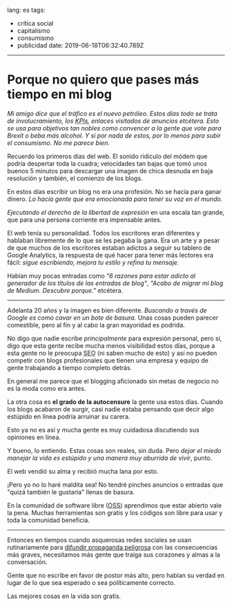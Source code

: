 lang: es
tags:
  - crítica social
  - capitalismo
  - consumismo
  - publicidad
date: 2019-06-18T06:32:40.789Z

---

# Porque no quiero que pases más tiempo en mi blog

_Mi amigo dice que el tráfico es el nuevo petróleo. Estos días todo se trata de involucramiento, los <abbr title="Key performance indicator, indicador clave de rendimiento"> KPIs</abbr>, enlaces visitados de anuncios etcétera. Esto se usa para objetivos tan nobles como convencer a la gente que vote para Brexit o beba más alcohol. Y si por nada de estos, por lo menos para subir el consumismo. No me parece bien._

Recuerdo los primeros días del web. El sonido ridículo del módem que podría despertar toda la cuadra; velocidades tan bajas que tomó unos buenos 5 minutos para descargar una imagen de chica desnuda en baja resolución y también, el comienzo de los blogs.

En estos días escribir un blog no era una profesión. No se hacía para ganar dinero. _Lo hacía gente que era emocionada para tener su voz en el mundo._

_Ejecutando el derecho de la libertad de expresión_ en una escala tan grande, que para una persona corriente era impensable antes.

El web tenía su personalidad. Todos los escritores eran diferentes y hablaban libremente de lo que se les pegaba la gana. Era un arte y a pesar de que muchos de los escritores estaban adictos a seguir su tablero de Google Analytics, la respuesta de qué hacer para tener más lectores era fácil: _sigue escribiendo, mejora tu estilo y refina tu mensaje._

Habían muy pocas entradas como _"6 razones para estar adicto al generador de los títulos de las entradas de blog"_, _"Acabo de migrar mi blog de Medium. Descubre porque."_ etcétera.

---

Adelanta 20 años y la imagen es bien diferente. _Buscando a través de Google es como cavar en un bote de basura._ Unas cosas pueden parecer comestible, pero al fin y al cabo la gran mayoridad es podrida.

No digo que nadie escribe _principalmente_ para expresión personal, pero sí, digo que esta gente recibe mucha menos visibilidad estos días, porque a esta gente no le preocupa <abbr title="Search engine optimization, optimización en motores de búsqueda">SEO</abbr> (ni saben mucho de esto) y así no pueden competir con blogs profesionales que tienen una empresa y equipo de gente trabajando a tiempo completo detrás.

En general me parece que el blogging aficionado sin metas de negocio no es la moda como era antes.

La otra cosa es **el grado de la autocensure** la gente usa estos días. Cuando los blogs acabaron de surgir, casi nadie estaba pensando que decir algo estúpido en línea podría arruinar su carera.

Esto ya no es así y mucha gente es muy cuidadosa discutiendo sus opiniones en línea.

Y bueno, lo entiendo. Estas cosas son reales, sin duda. Pero _dejar el miedo manejar la vida es estúpido y una manera muy aburrida de vivir_, punto.

El web vendió su alma y recibió mucha lana por esto.

¡Pero yo no lo haré maldita sea! No tendré pinches anuncios o entradas que "quizá también le gustaría" llenas de basura.

En la comunidad de software libre (<abbr title="Open-source software">OSS</abbr>) aprendimos que estar abierto vale la pena. Muchas herramientas son gratis y los códigos son libre para usar y toda la comunidad beneficia.

---

Entonces en tiempos cuando asquerosas redes sociales se usan rutinariamente para [difundir propaganda peligrosa][ted-on-brexit] con las consecuencias más graves, necesitamos más gente que traiga sus corazones y almas a la conversación.

Gente que no escribe en favor de postor más alto, pero hablan su verdad en lugar de lo que sea esperado o sea políticamente correcto.

Las mejores cosas en la vida son gratis.

[ted-on-brexit]: https://www.ted.com/talks/carole_cadwalladr_facebook_s_role_in_brexit_and_the_threat_to_democracy